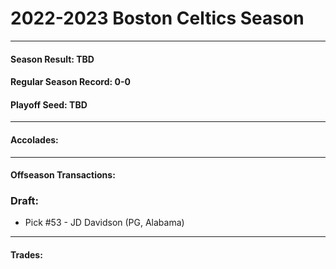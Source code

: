 # 2022-2023 Boston Celtics Season
----------------------------------
#### Season Result: TBD
#### Regular Season Record: 0-0
#### Playoff Seed: TBD
----------------------------------
#### Accolades:
----------------------------------
#### Offseason Transactions:
### Draft: 
- Pick #53 - JD Davidson (PG, Alabama)
----------------------------------
#### Trades:
